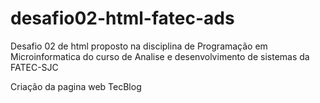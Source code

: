 # desafio02-html-fatec-ads
 Desafio 02 de html proposto na disciplina de Programação em Microinformatica do curso de Analise e desenvolvimento de sistemas da FATEC-SJC 
 
 Criação da pagina web TecBlog
